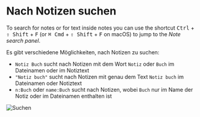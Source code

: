 # Nach Notizen suchen

To search for notes or for text inside notes you can use the shortcut <kbd>Ctrl</kbd> + <kbd>⇧ Shift</kbd> + <kbd>F</kbd> (or <kbd>⌘ Cmd</kbd> + <kbd>⇧ Shift</kbd> + <kbd>F</kbd> on macOS) to jump to the _Note search panel_.

Es gibt verschiedene Möglichkeiten, nach Notizen zu suchen:

- `Notiz Buch` sucht nach Notizen mit dem Wort `Notiz` oder `Buch` im Dateinamen oder im Notiztext
- `"Notiz buch"` sucht nach Notizen mit genau dem Text `Notiz buch` im Dateinamen oder Notiztext
- `n:Buch` oder `name:Buch` sucht nach Notizen, wobei `Buch` nur im Name der Notiz oder im Dateinamen enthalten ist

![Suchen](/img/searching.png)
